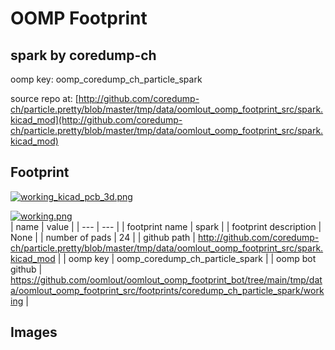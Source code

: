# OOMP Footprint  
## spark  by coredump-ch  
  
oomp key: oomp_coredump_ch_particle_spark  
  
source repo at: [http://github.com/coredump-ch/particle.pretty/blob/master/tmp/data/oomlout_oomp_footprint_src/spark.kicad_mod](http://github.com/coredump-ch/particle.pretty/blob/master/tmp/data/oomlout_oomp_footprint_src/spark.kicad_mod)  
## Footprint  
  
[![working_kicad_pcb_3d.png](working_kicad_pcb_3d_600.png)](working_kicad_pcb_3d.png)  
  
[![working.png](working_600.png)](working.png)  
| name | value | 
| --- | --- | 
| footprint name | spark | 
| footprint description | None | 
| number of pads | 24 | 
| github path | http://github.com/coredump-ch/particle.pretty/blob/master/tmp/data/oomlout_oomp_footprint_src/spark.kicad_mod | 
| oomp key | oomp_coredump_ch_particle_spark | 
| oomp bot github | https://github.com/oomlout/oomlout_oomp_footprint_bot/tree/main/tmp/data/oomlout_oomp_footprint_src/footprints/coredump_ch_particle_spark/working | 
## Images  
